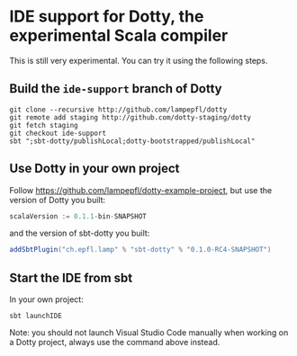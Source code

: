 # IDE support for Dotty, the experimental Scala compiler

This is still very experimental. You can try it using the following steps.

## Build the `ide-support` branch of Dotty

```shell
git clone --recursive http://github.com/lampepfl/dotty
git remote add staging http://github.com/dotty-staging/dotty
git fetch staging
git checkout ide-support
sbt ";sbt-dotty/publishLocal;dotty-bootstrapped/publishLocal"
```

## Use Dotty in your own project

Follow https://github.com/lampepfl/dotty-example-project, but use the version of Dotty you built:
```scala
scalaVersion := 0.1.1-bin-SNAPSHOT
```
and the version of sbt-dotty you built:

```scala
addSbtPlugin("ch.epfl.lamp" % "sbt-dotty" % "0.1.0-RC4-SNAPSHOT")
```


## Start the IDE from sbt
In your own project:

```shell
sbt launchIDE
```

Note: you should not launch Visual Studio Code manually when working on a Dotty
project, always use the command above instead.
